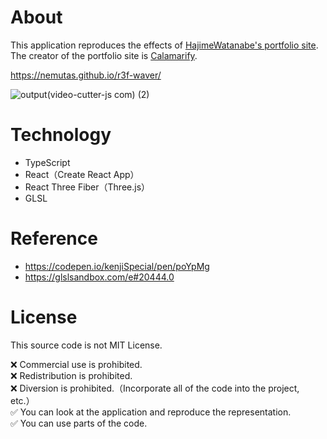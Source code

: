 # About
This application reproduces the effects of [HajimeWatanabe's portfolio site](https://hajimewatanabe.jp/).<br>
The creator of the portfolio site is [Calamarify](https://twitter.com/takaaki_sugar).

https://nemutas.github.io/r3f-waver/


![output(video-cutter-js com) (2)](https://user-images.githubusercontent.com/46724121/159173170-688e9350-4d49-41c2-a99c-d2bae4b8ff7d.gif)

# Technology

- TypeScript
- React（Create React App）
- React Three Fiber（Three.js）
- GLSL

# Reference

* https://codepen.io/kenjiSpecial/pen/poYpMg
* https://glslsandbox.com/e#20444.0

# License

This source code is not MIT License.

❌ Commercial use is prohibited.<br>
❌ Redistribution is prohibited.<br>
❌ Diversion is prohibited.（Incorporate all of the code into the project, etc.）<br>
✅ You can look at the application and reproduce the representation.<br>
✅ You can use parts of the code.
